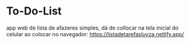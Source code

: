 # To-Do-List
app web de lista de afazeres simples, dá de collocar na tela inicial  do celular ao colocar no navegador: https://listadetarefasluyza.netlify.app/
